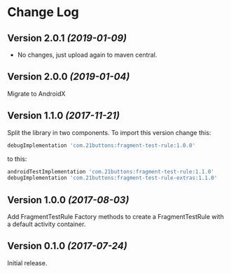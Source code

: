 Change Log
==========

Version 2.0.1 *(2019-01-09)*
----------------------------

* No changes, just upload again to maven central.

Version 2.0.0 *(2019-01-04)*
----------------------------

Migrate to AndroidX

Version 1.1.0 *(2017-11-21)*
----------------------------

Split the library in two components. To import this version change this:


```gradle
debugImplementation 'com.21buttons:fragment-test-rule:1.0.0'
```

to this:


```gradle
androidTestImplementation 'com.21buttons:fragment-test-rule:1.1.0'
debugImplementation 'com.21buttons:fragment-test-rule-extras:1.1.0'
```

Version 1.0.0 *(2017-08-03)*
----------------------------

Add FragmentTestRule Factory methods to create a FragmentTestRule with a default activity container. 


Version 0.1.0 *(2017-07-24)*
----------------------------

Initial release.
